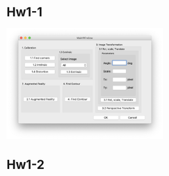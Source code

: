 # Hw1-1


<img src="https://raw.githubusercontent.com/tony92151/ncku_cvdl/master/img/hw1-1.png" width="360"/>

# Hw1-2
